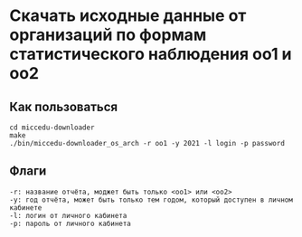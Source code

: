 # Скачать исходные данные от организаций по формам статистического наблюдения оо1 и оо2

## Как пользоваться
```shell
cd miccedu-downloader
make
./bin/miccedu-downloader_os_arch -r oo1 -y 2021 -l login -p password
```

## Флаги
```shell
-r: название отчёта, моджет быть только <oo1> или <oo2>
-y: год отчёта, может быть только тем годом, который доступен в личном кабинете
-l: логин от личного кабинета
-p: пароль от личного кабинета
```